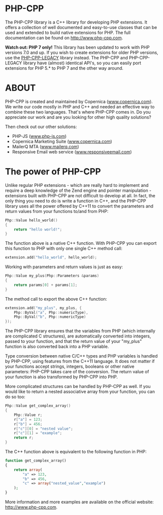 PHP-CPP
=======

The PHP-CPP library is a C++ library for developing PHP extensions. It offers a collection
of well documented and easy-to-use classes that can be used and extended to build native
extensions for PHP. The full documentation can be found on http://www.php-cpp.com.

**Watch out: PHP 7 only!**
This library has been updated to work with PHP versions 7.0 and up. If you wish to create 
extensions for older PHP versions, use the [PHP-CPP-LEGACY](https://github.com/CopernicaMarketingSoftware/PHP-CPP-LEGACY)
library instead. The PHP-CPP and PHP-CPP-LEGACY library have (almost) identical API's,
so you can easily port extensions for PHP 5.* to PHP 7 and the other way around.

ABOUT
=====

PHP-CPP is created and maintained by Copernica (www.copernica.com). We write 
our code mostly in PHP and C++ and needed an effective way 
to combine these two languages. That's where PHP-CPP comes in.
Do you appreciate our work and are you looking for other high quality solutions? 

Then check out our other solutions:

* PHP-JS (www.php-js.com)
* Copernica Marketing Suite (www.copernica.com)
* MailerQ MTA (www.mailerq.com)
* Responsive Email web service (www.responsiveemail.com)

The power of PHP-CPP
====================

Unlike regular PHP extensions - which are really hard to implement and require a deep
knowledge of the Zend engine and pointer manipulation - extensions built with PHP-CPP
are not difficult to develop at all. In fact, the only thing you need to do is write a function in
C++, and the PHP-CPP library uses all the power offered by C++11 to convert the parameters and return
values from your functions to/and from PHP:

```c
Php::Value hello_world()
{
    return "hello world!";
}
```

The function above is a native C++ function. With PHP-CPP you can export this function
to PHP with only one single C++ method call:

```c
extension.add("hello_world", hello_world);
```

Working with parameters and return values is just as easy:

```c
Php::Value my_plus(Php::Parameters &params)
{
    return params[0] + params[1];
}
```

The method call to export the above C++ function:

```c
extension.add("my_plus", my_plus, {
    Php::ByVal("a", Php::numericType),
    Php::ByVal("b", Php::numericType)
});
```

The PHP-CPP library ensures that the variables
from PHP (which internally are complicated C structures), are automatically converted into 
integers, passed to your function, and that the return value of your "my_plus" function is 
also converted back into a PHP variable.

Type conversion between native C/C++ types and PHP variables is handled by PHP-CPP, using
features from the C++11 language. It does not matter if your functions accept strings,
integers, booleans or other native parameters: PHP-CPP takes care of the conversion. 
The return value of your function is also transformed by PHP-CPP into PHP.

More complicated structures can be handled by PHP-CPP as well. If you would like to return
a nested associative array from your function, you can do so too:

```c
Php::Value get_complex_array()
{
    Php::Value r;
    r["a"] = 123;
    r["b"] = 456;
    r["c"][0] = "nested value";
    r["c"][1] = "example";
    return r;
}
```

The C++ function above is equivalent to the following function in PHP:

```php
function get_complex_array()
{
    return array(
        "a" => 123,
        "b" => 456,
        "c" => array("nested_value","example")
    );
}
```

More information and more examples are available on the official website:
http://www.php-cpp.com.
